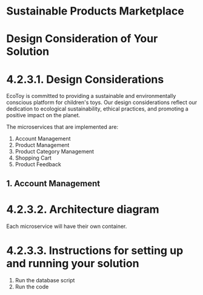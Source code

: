 # Sustainable Products Marketplace

# Design Consideration of Your Solution

# 4.2.3.1. Design Considerations

EcoToy is committed to providing a sustainable and environmentally conscious platform for children's toys. Our design considerations reflect our dedication to ecological sustainability, ethical practices, and promoting a positive impact on the planet.

The microservices that are implemented are:
1. Account Management
2. Product Management
3. Product Category Management
4. Shopping Cart
5. Product Feedback

## 1. Account Management

#  4.2.3.2.	Architecture diagram

Each microservice will have their own container. 


# 4.2.3.3.	Instructions for setting up and running your solution

1. Run the database script
2. Run the code
